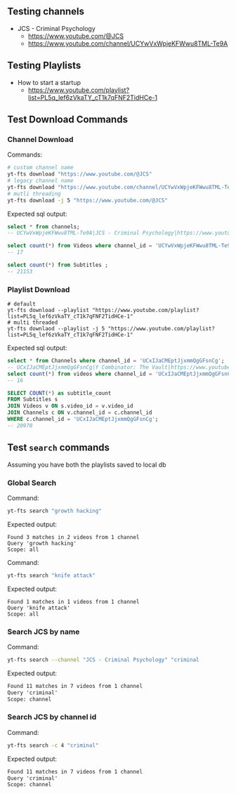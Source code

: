 ## Testing channels
- JCS - Criminal Psychology
  - https://www.youtube.com/@JCS 
  - https://www.youtube.com/channel/UCYwVxWpjeKFWwu8TML-Te9A

## Testing Playlists
- How to start a startup 
  - https://www.youtube.com/playlist?list=PL5q_lef6zVkaTY_cT1k7qFNF2TidHCe-1

## Test Download Commands
### Channel Download 
Commands:
```sh
# custom channel name
yt-fts download "https://www.youtube.com/@JCS" 
# legacy channel name
yt-fts download "https://www.youtube.com/channel/UCYwVxWpjeKFWwu8TML-Te9A"
# mutli threading 
yt-fts download -j 5 "https://www.youtube.com/@JCS" 
```
Expected sql output:
```sql
select * from channels;
-- UCYwVxWpjeKFWwu8TML-Te9A|JCS - Criminal Psychology|https://www.youtube.com/channel/UCYwVxWpjeKFWwu8TML-Te9A/videos

select count(*) from Videos where channel_id = 'UCYwVxWpjeKFWwu8TML-Te9A';
-- 17

select count(*) from Subtitles ;
-- 21153
```

### Playlist Download

```shell
# default
yt-fts download --playlist "https://www.youtube.com/playlist?list=PL5q_lef6zVkaTY_cT1k7qFNF2TidHCe-1"
# multi threaded
yt-fts downlaod --playlist -j 5 "https://www.youtube.com/playlist?list=PL5q_lef6zVkaTY_cT1k7qFNF2TidHCe-1"
```

Expected sql output:
```sql
select * from Channels where channel_id = 'UCxIJaCMEptJjxmmQgGFsnCg';
-- UCxIJaCMEptJjxmmQgGFsnCg|Y Combinator: The Vault|https://www.youtube.com/channel/UCxIJaCMEptJjxmmQgGFsnCg/videos
select count(*) from videos where channel_id = 'UCxIJaCMEptJjxmmQgGFsnCg';
-- 16

SELECT COUNT(*) as subtitle_count
FROM Subtitles s
JOIN Videos v ON s.video_id = v.video_id
JOIN Channels c ON v.channel_id = c.channel_id
WHERE c.channel_id = 'UCxIJaCMEptJjxmmQgGFsnCg';
-- 20970
```


## Test `search` commands
Assuming you have both the playlists saved to local db
### Global Search
Command:
```sh
yt-fts search "growth hacking"
```

Expected output:
```text
Found 3 matches in 2 videos from 1 channel
Query 'growth hacking' 
Scope: all
```

Command:
```sh
yt-fts search "knife attack" 
```

Expected output:
```text
Found 1 matches in 1 videos from 1 channel
Query 'knife attack' 
Scope: all
```


### Search JCS by name
Command:
```sh
yt-fts search --channel "JCS - Criminal Psychology" "criminal 
```
Expected output:
```txt
Found 11 matches in 7 videos from 1 channel
Query 'criminal' 
Scope: channel
```

### Search JCS by channel id
Command:
```sh
yt-fts search -c 4 "criminal" 
```

Expected output:
```txt
Found 11 matches in 7 videos from 1 channel
Query 'criminal' 
Scope: channel
```